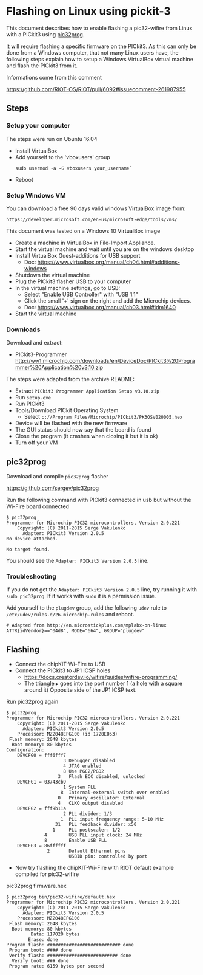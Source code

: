 Flashing on Linux using pickit-3
================================

This document describes how to enable flashing a pic32-wifire from Linux with a
PICkit3 using [pic32prog](https://github.com/sergev/pic32prog).

It will require flashing a specific firmware on the PICkit3.
As this can only be done from a Windows computer, that not many Linux users
have, the following steps explain how to setup a Windows VirtualBox virtual
machine and flash the PICkit3 from it.

Informations come from this comment

https://github.com/RIOT-OS/RIOT/pull/6092#issuecomment-261987955


Steps
-----

### Setup your computer

The steps were run on Ubuntu 16.04

* Install VirtualBox
* Add yourself to the 'vboxusers' group
  ```
  sudo usermod -a -G vboxusers your_username`
  ```
* Reboot

### Setup Windows VM

You can download a free 90 days valid windows VirtualBox image from:

    https://developer.microsoft.com/en-us/microsoft-edge/tools/vms/

This document was tested on a Windows 10 VirtualBox image

* Create a machine in VirtualBox in File-Import Appliance.
* Start the virtual machine and wait until you are on the windows desktop
* Install VirtualBox Guest-additions for USB support
  * Doc: https://www.virtualbox.org/manual/ch04.html#additions-windows
* Shutdown the virtual machine
* Plug the PICkit3 flasher USB to your computer
* In the virtual machine settings, go to USB:
  * Select "Enable USB Controller" with "USB 1.1"
  * Click the small '+' sign on the right and add the Microchip devices.
  * Doc: https://www.virtualbox.org/manual/ch03.html#idm1640
* Start the virtual machine

### Downloads

Download and extract:

* PICkit3-Programmer http://ww1.microchip.com/downloads/en/DeviceDoc/PICkit3%20Programmer%20Application%20v3.10.zip

The steps were adapted from the archive README:

* Extract `PICkit3 Programmer Application Setup v3.10.zip`
* Run `setup.exe`
* Run PICkit3
* Tools/Download PICkit Operating System
  * Select `c://Program Files/Microchip/PICkit3/PK3OSV020005.hex`
* Device will be flashed with the new firmware
* The GUI status should now say that the board is found
* Close the program (it crashes when closing it but it is ok)
* Turn off your VM


pic32prog
---------

Download and compile `pic32prog` flasher

https://github.com/sergev/pic32prog

Run the following command with PICkit3 connected in usb but without the Wi-Fire
board connected

```
$ pic32prog
Programmer for Microchip PIC32 microcontrollers, Version 2.0.221
    Copyright: (C) 2011-2015 Serge Vakulenko
      Adapter: PICkit3 Version 2.0.5
No device attached.

No target found.
```
You should see the `Adapter: PICkit3 Version 2.0.5` line.

### Troubleshooting

If you do not get the `Adapter: PICkit3 Version 2.0.5` line,
try running it with `sudo pic32prog`. If it works with `sudo` it is a
permission issue.

Add yourself to the `plugdev` group, add the following `udev` rule to
`/etc/udev/rules.d/26-microchip.rules` and reboot.

```
# Adapted from http://en.microstickplus.com/mplabx-on-linux
ATTR{idVendor}=="04d8", MODE="664", GROUP="plugdev"
```

Flashing
--------

* Connect the chipKIT-Wi-Fire to USB
* Connect the PICkit3 to JP1 ICSP holes
  * https://docs.creatordev.io/wifire/guides/wifire-programming/
  * The triangle `▶` goes into the port number 1 (a hole with a square around it)
    Opposite side of the JP1 ICSP text.

Run pic32prog again

```
$ pic32prog
Programmer for Microchip PIC32 microcontrollers, Version 2.0.221
    Copyright: (C) 2011-2015 Serge Vakulenko
      Adapter: PICkit3 Version 2.0.5
    Processor: MZ2048EFG100 (id 1720E053)
 Flash memory: 2048 kbytes
  Boot memory: 80 kbytes
Configuration:
    DEVCFG0 = fff6fff7
                     3 Debugger disabled
                     4 JTAG enabled
                     8 Use PGC2/PGD2
                   3   Flash ECC disabled, unlocked
    DEVCFG1 = 03743cb9
                     1 System PLL
                    8  Internal-external switch over enabled
                   0   Primary oscillator: External
                   4   CLKO output disabled
    DEVCFG2 = fff9b11a
                     2 PLL divider: 1/3
                    1  PLL input frequency range: 5-10 MHz
                  31   PLL feedback divider: x50
                 1     PLL postscaler: 1/2
              4        USB PLL input clock: 24 MHz
              8        Enable USB PLL
    DEVCFG3 = 86ffffff
               2       Default Ethernet pins
                       USBID pin: controlled by port
```

* Now try flashing the chipKIT-Wi-Fire with RIOT default example compiled for pic32-wifire

pic32prog firmware.hex

```
$ pic32prog bin/pic32-wifire/default.hex
Programmer for Microchip PIC32 microcontrollers, Version 2.0.221
    Copyright: (C) 2011-2015 Serge Vakulenko
      Adapter: PICkit3 Version 2.0.5
    Processor: MZ2048EFG100
 Flash memory: 2048 kbytes
  Boot memory: 80 kbytes
         Data: 117020 bytes
        Erase: done
Program flash: ########################### done
 Program boot: #### done
 Verify flash: ########################## done
  Verify boot: ### done
 Program rate: 6159 bytes per second
```
